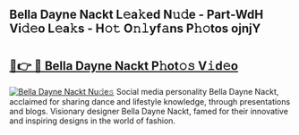 ## Bella Dayne Nackt L𝚎a𝚔ed N𝚞𝚍e - Part-WdH Vi𝚍𝚎o L𝚎a𝚔s - H𝚘𝚝 O𝚗𝚕yf𝚊ns P𝚑𝚘tos ojnjY

# <h2><a href="http://kfapux.oniu.top/?m=Bella+Dayne+Nackt">🔗👉 🔴 Bella Dayne Nackt P𝚑ot𝚘𝚜 V𝚒d𝚎o</a></h2>

[![Bella Dayne Nackt Nu𝚍e𝚜](https://i.imgur.com/0qMVB7G.gif)](http://kfapux.oniu.top/?m=Bella+Dayne+Nackt)
Social media personality Bella Dayne Nackt, acclaimed for sharing dance and lifestyle knowledge, through presentations and blogs. Visionary designer Bella Dayne Nackt, famed for their innovative and inspiring designs in the world of fashion.  
